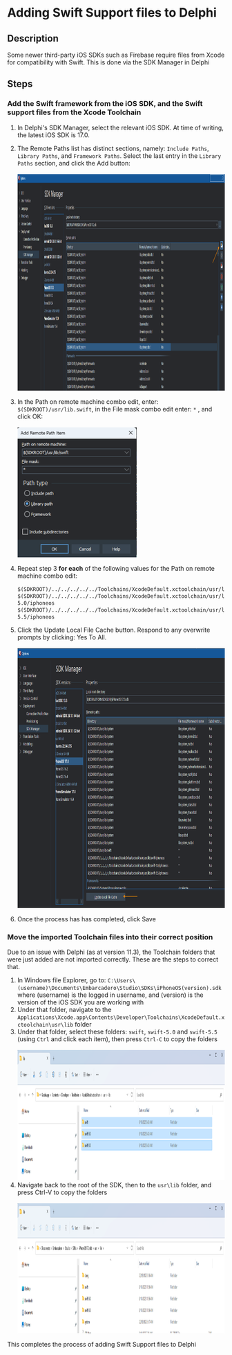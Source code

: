 # Adding Swift Support files to Delphi

## Description

Some newer third-party iOS SDKs such as Firebase require files from Xcode for compatibility with Swift. This is done via the SDK Manager in Delphi

## Steps

### Add the Swift framework from the iOS SDK, and the Swift support files from the Xcode Toolchain

1. In Delphi's SDK Manager, select the relevant iOS SDK. At time of writing, the latest iOS SDK is 17.0.
2. The Remote Paths list has distinct sections, namely: `Include Paths`, `Library Paths`, and `Framework Paths`. Select the last entry in the `Library Paths` section, and click the Add button:<br><br>
   <img src="../../Screenshots/LibrariesAddButton.png" alt="logo" height="500">
3. In the Path on remote machine combo edit, enter: `$(SDKROOT)/usr/lib.swift`, in the File mask combo edit enter: `*` , and click OK:<br><br>
   <img src="../../Screenshots/AddRemotePathItem.png" alt="logo" height="300">
4. Repeat step 3 **for each** of the following values for the Path on remote machine combo edit:
    ```
    $(SDKROOT)/../../../../../Toolchains/XcodeDefault.xctoolchain/usr/lib/swift/iphoneos
    $(SDKROOT)/../../../../../Toolchains/XcodeDefault.xctoolchain/usr/lib/swift-5.0/iphoneos
    $(SDKROOT)/../../../../../Toolchains/XcodeDefault.xctoolchain/usr/lib/swift-5.5/iphoneos
    ```

5. Click the Update Local File Cache button. Respond to any overwrite prompts by clicking: Yes To All.<br><br>
   <img src="../../Screenshots/PathsAddedUpdateLocalFileCache.png" alt="logo" height="600">
6. Once the process has has completed, click Save

### Move the imported Toolchain files into their correct position

Due to an issue with Delphi (as at version 11.3), the Toolchain folders that were just added are not imported correctly. These are the steps to correct that.

1. In Windows file Explorer, go to: `C:\Users\(username)\Documents\Embarcadero\Studio\SDKs\iPhoneOS(version).sdk` where (username) is the logged in username, and (version) is the version of the iOS SDK you are working with
2. Under that folder, navigate to the `Applications\Xcode.app\Contents\Developer\Toolchains\XcodeDefault.xctoolchain\usr\lib` folder
3. Under that folder, select these folders: `swift`, `swift-5.0` and `swift-5.5` (using `Ctrl` and click each item), then press `Ctrl-C` to copy the folders<br><br>
    <img src="../../Screenshots/SwiftFoldersSelected.png" alt="logo" height="300">
4. Navigate back to the root of the SDK, then to the `usr\lib` folder, and press Ctrl-V to copy the folders<br><br>
   <img src="../../Screenshots/SwiftFoldersCopied.png" alt="logo" height="300">

This completes the process of adding Swift Support files to Delphi
